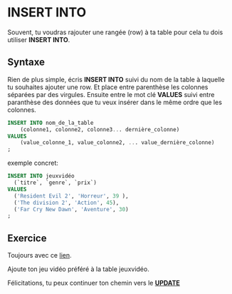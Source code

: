 # **INSERT INTO**

Souvent, tu voudras rajouter une rangée (row) à ta table pour cela tu dois utiliser **INSERT INTO**.

## Syntaxe

Rien de plus simple, écris **INSERT INTO** suivi du nom de la table à laquelle tu souhaites ajouter une row. Et place entre parenthèse les colonnes séparées par des virgules.
Ensuite entre le mot clé **VALUES** suivi entre paranthèse des données que tu veux insérer dans le même ordre que les colonnes.

```SQL
INSERT INTO nom_de_la_table
	(colonne1, colonne2, colonne3... dernière_colonne)
VALUES
	(value_colonne_1, value_colonne2, ... value_dernière_colonne)
;
```

exemple concret:

```SQL
INSERT INTO jeuxvidéo
  (`titre`, `genre`, `prix`)
VALUES
  ('Resident Evil 2', 'Horreur', 39 ),
  ('The division 2', 'Action', 45),
  ('Far Cry New Dawn', 'Aventure', 30)
;
```

## Exercice

Toujours avec ce [lien](https://www.db-fiddle.com/f/72RoqENfdHHP6fHYNczPzW/2).

Ajoute ton jeu vidéo préféré à la table jeuxvidéo.

Félicitations, tu peux continuer ton chemin vers le [**UPDATE**](https://github.com/Anxium/exercice-sql/blob/master/Parcours/update.md)